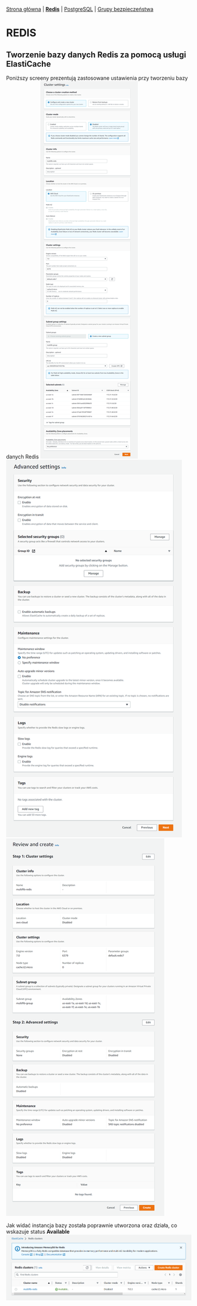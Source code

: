 [Strona główna](https://github.com/rafalbalinski/Multifib) |
[**Redis**](https://github.com/rafalbalinski/Multifib/blob/master/README_REDIS.md) |
[PostgreSQL](https://github.com/rafalbalinski/Multifib/blob/master/README_POSTGRESQL.md) |
[Grupy bezpieczeństwa](https://github.com/rafalbalinski/Multifib/blob/master/README_SECURITY_GROUP.md)

# REDIS

## Tworzenie bazy danych Redis za pomocą usługi ElastiCache
Poniższy screeny prezentują zastosowane ustawienia przy tworzeniu bazy danych Redis
![screen3](./img/screen3.png)
![screen4](./img/screen4.png)
![screen5](./img/screen5.png)

Jak widać instancja bazy została poprawnie utworzona oraz działa, co wskazuje status **Available**
![screen6](./img/screen6.png)

